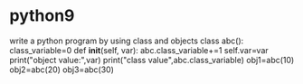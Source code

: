 # python9
write a python program by using class and objects
class abc():
    class_variable=0
    def __init__(self, var):
        abc.class_variable+=1
        self.var=var
        print("object value:",var)
        print("class value",abc.class_variable)
obj1=abc(10)
obj2=abc(20)
obj3=abc(30)
